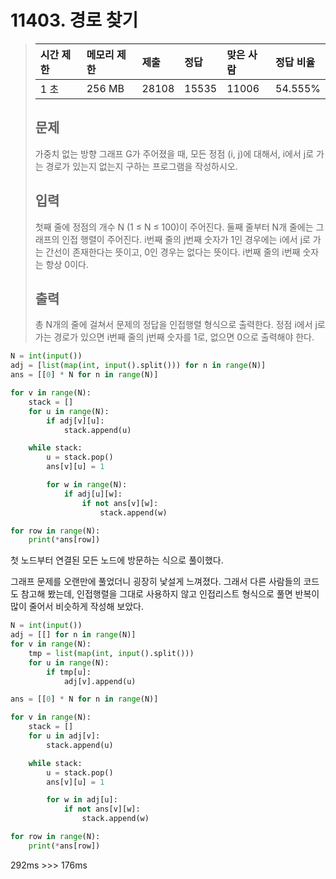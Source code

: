 # 11403. 경로 찾기

> | 시간 제한 | 메모리 제한 | 제출  | 정답  | 맞은 사람 | 정답 비율 |
> | :-------- | :---------- | :---- | :---- | :-------- | :-------- |
> | 1 초      | 256 MB      | 28108 | 15535 | 11006     | 54.555%   |
>
> ## 문제
>
> 가중치 없는 방향 그래프 G가 주어졌을 때, 모든 정점 (i, j)에 대해서, i에서 j로 가는 경로가 있는지 없는지 구하는 프로그램을 작성하시오.
>
> ## 입력
>
> 첫째 줄에 정점의 개수 N (1 ≤ N ≤ 100)이 주어진다. 둘째 줄부터 N개 줄에는 그래프의 인접 행렬이 주어진다. i번째 줄의 j번째 숫자가 1인 경우에는 i에서 j로 가는 간선이 존재한다는 뜻이고, 0인 경우는 없다는 뜻이다. i번째 줄의 i번째 숫자는 항상 0이다.
>
> ## 출력
>
> 총 N개의 줄에 걸쳐서 문제의 정답을 인접행렬 형식으로 출력한다. 정점 i에서 j로 가는 경로가 있으면 i번째 줄의 j번째 숫자를 1로, 없으면 0으로 출력해야 한다.

```python
N = int(input())
adj = [list(map(int, input().split())) for n in range(N)]
ans = [[0] * N for n in range(N)]

for v in range(N):
    stack = []
    for u in range(N):
        if adj[v][u]:
            stack.append(u)

    while stack:
        u = stack.pop()
        ans[v][u] = 1

        for w in range(N):
            if adj[u][w]:
                if not ans[v][w]:
                    stack.append(w)

for row in range(N):
    print(*ans[row])
```

첫 노드부터 연결된 모든 노드에 방문하는 식으로 풀이했다. 

그래프 문제를 오랜만에 풀었더니 굉장히 낯설게 느껴졌다. 그래서 다른 사람들의 코드도 참고해 봤는데, 인접행렬을 그대로 사용하지 않고 인접리스트 형식으로 풀면 반복이 많이 줄어서 비슷하게 작성해 보았다.



```python
N = int(input())
adj = [[] for n in range(N)]
for v in range(N):
    tmp = list(map(int, input().split()))
    for u in range(N):
        if tmp[u]:
            adj[v].append(u)

ans = [[0] * N for n in range(N)]

for v in range(N):
    stack = []
    for u in adj[v]:
        stack.append(u)

    while stack:
        u = stack.pop()
        ans[v][u] = 1

        for w in adj[u]:
            if not ans[v][w]:
                stack.append(w)

for row in range(N):
    print(*ans[row])
```



292ms >>> 176ms